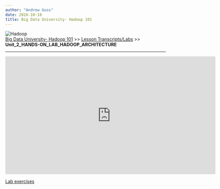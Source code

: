 ```yaml
---
author: "Andrew Goss"
date: 2016-10-18
title: Big Data University- Hadoop 101
---
```

![Hadoop](/img/post/hadoop.png "Hadoop")<br>
<a href="/2016/big-data-university--hadoop-101/">Big Data University- Hadoop 101</a> >> <a href="/page/big_data_university_hadoop_101/lesson_transcripts_labs">Lesson Transcripts/Labs</a> >> <b>Unit_2_HANDS-ON_LAB_HADOOP_ARCHITECTURE</b>
<hr>

<iframe width="660" height="371" src="https://www.youtube.com/embed/35ZKvSjAoSo" frameborder="0" allowfullscreen></iframe>

<a href="/img/page/big_data_university_hadoop_101/Unit_2_HANDS-ON_LAB_HADOOP_ARCHITECTURE.pdf" class="btn" target="_blank">Lab exercises</a>
